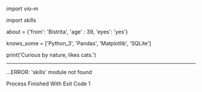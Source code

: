 import vio-m

import skills


about = {'from': 'Bistrita', 
         'age' : 39, 
         'eyes': 'yes'}


knows_some = ['Python_3', 'Pandas', 'Matplotlib', 'SQLite']


print('Curious by nature, likes cats.')





___________________________________________________________
...ERROR: 'skills' module not found

Process Finished With Exit Code 1
